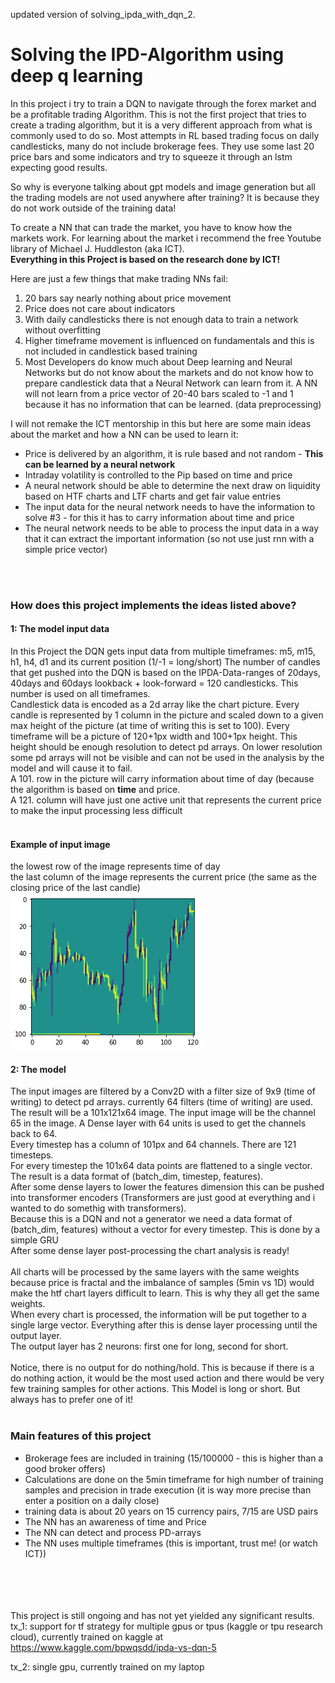 updated version of solving_ipda_with_dqn_2.

<h1>Solving the IPD-Algorithm using deep q learning</h1>

In this project i try to train a DQN to navigate through the forex market and be a profitable trading Algorithm.
This is not the first project that tries to create a trading algorithm, but it is a very different approach from what is commonly used to do so.
Most attempts in RL based trading focus on daily candlesticks, many do not include brokerage fees.
They use some last 20 price bars and some indicators and try to squeeze it through an lstm expecting good results. 

So why is everyone talking about gpt models and image generation but all the trading models are not used anywhere after training?
It is because they do not work outside of the training data!

To create a NN that can trade the market, you have to know how the markets work. 
For learning about the market i recommend the free Youtube library of Michael J. Huddleston (aka ICT).<br>
<b>Everything in this Project is based on the research done by ICT!</b>

Here are just a few things that make trading NNs fail: 
<ol>
  <li> 20 bars say nearly nothing about price movement</li> 
  <li> Price does not care about indicators</li>
  <li> With daily candlesticks there is not enough data to train a network without overfitting</li>
  <li> Higher timeframe movement is influenced on fundamentals and this is not included in candlestick based training</li>
  <li> Most Developers do know much about Deep learning and Neural Networks but do not know about the markets and do not know how to prepare candlestick data that a Neural Network can learn from it. A NN will not learn from a price vector of 20-40 bars scaled to -1 and 1 because it has no information that can be learned. (data preprocessing)
</ol>
    

I will not remake the ICT mentorship in this but here are some main ideas about the market and how a NN can be used to learn it:
<ul>
  <li>Price is delivered by an algorithm, it is rule based and not random - <b>This can be learned by a neural network</b></li>
  <li>Intraday volatility is controlled to the Pip based on time and price</li>
  <li>A neural network should be able to determine the next draw on liquidity based on HTF charts and LTF charts and get fair value entries</li>
  <li>The input data for the neural network needs to have the information to solve #3 - for this it has to carry information about time and price</li>
  <li>The neural network needs to be able to process the input data in a way that it can extract the important information (so not use just rnn with a simple price vector)</li>
</ul>

<br><br>
<h3>How does this project implements the ideas listed above?</h3>
<h4> 1: The model input data </h4>
In this Project the DQN gets input data from multiple timeframes: m5, m15, h1, h4, d1 and its current position (1/-1 = long/short)
The number of candles that get pushed into the DQN is based on the IPDA-Data-ranges of 20days, 40days and 60days lookback + look-forward = 120 candlesticks.
This number is used on all timeframes.<br>
Candlestick data is encoded as a 2d array like the chart picture. Every candle is represented by 1 column in the picture and scaled down to a given max height of the picture (at time of writing this is set to 100). Every timeframe will be a picture of 120+1px width and 100+1px height. This height should be enough resolution to detect pd arrays. On lower resolution some pd arrays will not be visible and can not be used in the analysis by the model and will cause it to fail. <br>
A 101. row in the picture will carry information about time of day (because the algorithm is based on <b>time</b> and price.<br> A 121. column will have just one active unit that represents the current price to make the input processing less difficult<br><br>

<h4>Example of input image</h4>
the lowest row of the image represents time of day<br>
the last column of the image represents the current price (the same as the closing price of the last candle)
<img src = "r1.jpg" title="Input image">

<h4>2: The model</h4>
The input images are filtered by a Conv2D with a filter size of 9x9 (time of writing) to detect pd arrays. currently 64 filters (time of writing) are used. <br>
The result will be a 101x121x64 image. The input image will be the channel 65 in the image. A Dense layer with 64 units is used to get the channels back to 64. <br>
Every timestep has a column of 101px and 64 channels. There are 121 timesteps.<br>
For every timestep the 101x64 data points are flattened to a single vector. The result is a data format of (batch_dim, timestep, features).<br>
After some dense layers to lower the features dimension this can be pushed into transformer encoders (Transformers are just good at everything and i wanted to do somethig with transformers).<br>
Because this is a DQN and not a generator we need a data format of (batch_dim, features) without a vector for every timestep. This is done by a simple GRU<br>
After some dense layer post-processing the chart analysis is ready!<br><br>
All charts will be processed by the same layers with the same weights because price is fractal and the imbalance of samples (5min vs 1D) would make the htf chart layers difficult to learn. This is why they all get the same weights.<br>
When every chart is processed, the information will be put together to a single large vector. Everything after this is dense layer processing until the output layer.<br>
The output layer has 2 neurons: first one for long, second for short.<br><br>
Notice, there is no output for do nothing/hold. This is because if there is a do nothing action, it would be the most used action and there would be very few training samples for other actions. This Model is long or short. But always has to prefer one of it!<br><br>

<h3>Main features of this project</h3>
<ul>
  <li>Brokerage fees are included in training (15/100000 - this is higher than a good broker offers)</li>
  <li>Calculations are done on the 5min timeframe for high number of training samples and precision in trade execution (it is way more precise than enter a position on a daily close)</li>
  <li>training data is about 20 years on 15 currency pairs, 7/15 are USD pairs</li>
  <li>The NN has an awareness of time and Price</li>
  <li>The NN can detect and process PD-arrays</li>
  <li>The NN uses multiple timeframes (this is important, trust me! (or watch ICT))</li>
</ul>  

<br><br><br><br>
This project is still ongoing and has not yet yielded any significant results.<br>
tx_1: support for tf strategy for multiple gpus or tpus (kaggle or tpu research cloud), currently trained on kaggle at https://www.kaggle.com/bpwqsdd/ipda-vs-dqn-5

tx_2: single gpu, currently trained on my laptop
